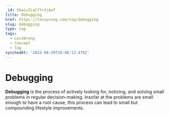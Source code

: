 ```yaml
---
_id: 5kwicZiaCfYrXjAwT
title: Debugging
href: https://lesswrong.com/tag/debugging
slug: debugging
type: tag
tags:
  - LessWrong
  - Concept
  - Tag
synchedAt: '2022-08-29T10:48:13.476Z'
---
```

# Debugging

**Debugging** is the process of actively looking for, noticing, and solving small problems in regular decision-making. Insofar at the problems are small enough to have a root cause, this process can lead to small but compounding lifestyle improvements.